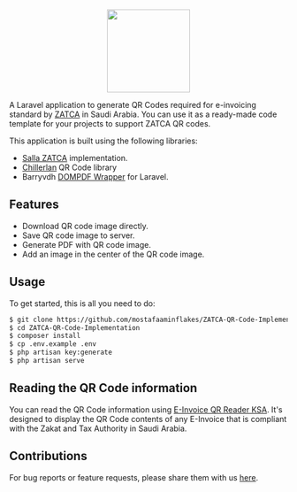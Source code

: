 <p align="center"><br><img src="./public/images/qr_scan_me.png" width="150"></p>

A Laravel application to generate QR Codes required for e-invoicing standard by [ZATCA](https://zatca.gov.sa/en/E-Invoicing/Pages/default.aspx) in Saudi Arabia.
You can use it as a ready-made code template for your projects to support ZATCA QR codes.

This application is built using the following libraries:

-   [Salla ZATCA](https://github.com/SallaApp/ZATCA) implementation.
-   [Chillerlan](https://github.com/chillerlan/php-qrcode) QR Code library
-   Barryvdh [DOMPDF Wrapper](https://github.com/barryvdh/laravel-dompdf) for Laravel.

## Features

-   Download QR code image directly.
-   Save QR code image to server.
-   Generate PDF with QR code image.
-   Add an image in the center of the QR code image.

## Usage

To get started, this is all you need to do:

```bash
$ git clone https://github.com/mostafaaminflakes/ZATCA-QR-Code-Implementation.git
$ cd ZATCA-QR-Code-Implementation
$ composer install
$ cp .env.example .env
$ php artisan key:generate
$ php artisan serve
```

## Reading the QR Code information

You can read the QR Code information using [E-Invoice QR Reader KSA](https://play.google.com/store/apps/details?id=com.posbankbh.einvoiceqrreader). It's designed to display the QR Code contents of any E-Invoice that is compliant with the Zakat and Tax Authority in Saudi Arabia.

## Contributions

For bug reports or feature requests, please share them with us [here](https://github.com/mostafaaminflakes/ZATCA-QR-Code-Implementation/issues).
